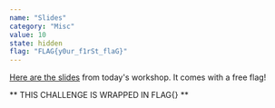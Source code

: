 ```yaml
---
name: "Slides"
category: "Misc"
value: 10
state: hidden
flag: "FLAG{y0ur_f1rSt_flaG}"
---
```


[Here are the slides](https://docs.google.com/presentation/d/1wS4-rn9sk3RTaAJHo2DJmBTq2G48ULC4ezQbbco7Gio/edit?usp=sharing) from today's workshop. It comes with a free flag!


** THIS CHALLENGE IS WRAPPED IN FLAG{} **

